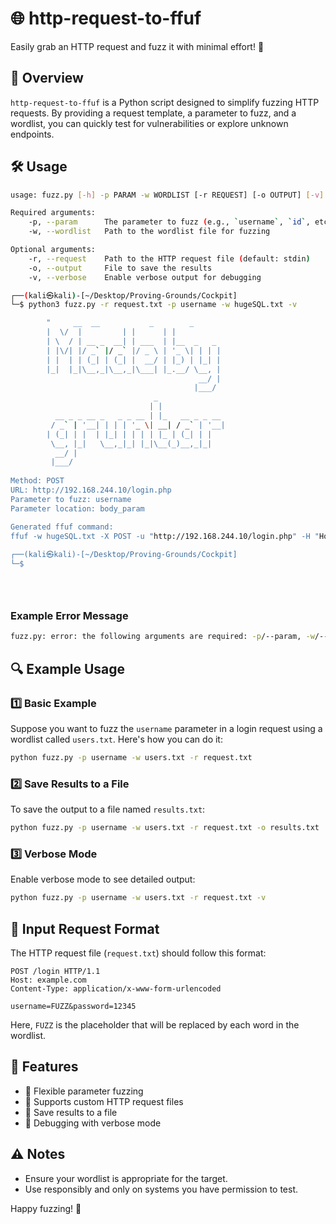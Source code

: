 # 🌐 http-request-to-ffuf

Easily grab an HTTP request and fuzz it with minimal effort! 🚀

## 📖 Overview

`http-request-to-ffuf` is a Python script designed to simplify fuzzing HTTP requests. By providing a request template, a parameter to fuzz, and a wordlist, you can quickly test for vulnerabilities or explore unknown endpoints.

## 🛠️ Usage

```bash
usage: fuzz.py [-h] -p PARAM -w WORDLIST [-r REQUEST] [-o OUTPUT] [-v]

Required arguments:
    -p, --param      The parameter to fuzz (e.g., `username`, `id`, etc.)
    -w, --wordlist   Path to the wordlist file for fuzzing

Optional arguments:
    -r, --request    Path to the HTTP request file (default: stdin)
    -o, --output     File to save the results
    -v, --verbose    Enable verbose output for debugging

┌──(kali㉿kali)-[~/Desktop/Proving-Grounds/Cockpit]
└─$ python3 fuzz.py -r request.txt -p username -w hugeSQL.txt -v

        "     __  __           _        _        
        |  \/  |         | |      | |       
        | \  / | __ _  __| | ___  | |__  _   _
        | |\/| |/ _` |/ _` |/ _ \ | '_ \| | | |
        | |  | | (_| | (_| |  __/ | |_) | |_| |
        |_|  |_|\__,_|\__,_|\___| |_.__/ \__, |
                                          __/ |
                                         |___/ 
                                _               
                               | |              
          __ _ _ __ _   _ _ __ | |_   __ _ _ __ 
         / _` | '__| | | | '_ \| __| / _` | '__|
        | (_| | |  | |_| | | | | |_ | (_| | |   
         \__, |_|   \__,_|_| |_|\__(_)__,_|_|   
          __/ |                                
         |___/  
        
Method: POST
URL: http://192.168.244.10/login.php
Parameter to fuzz: username
Parameter location: body_param

Generated ffuf command:
ffuf -w hugeSQL.txt -X POST -u "http://192.168.244.10/login.php" -H "Host: 192.168.244.10" -H "Content-Length: 29" -H "Cache-Control: max-age=0" -H "Accept-Language: en-US,en;q=0.9" -H "Origin: http://192.168.244.10" -H "Content-Type: application/x-www-form-urlencoded" -H "Upgrade-Insecure-Requests: 1" -H "User-Agent: Mozilla/5.0 (X11; Linux x86_64) AppleWebKit/537.36 (KHTML, like Gecko) Chrome/133.0.0.0 Safari/537.36" -H "Accept: text/html,application/xhtml+xml,application/xml;q=0.9,image/avif,image/webp,image/apng,*/*;q=0.8,application/signed-exchange;v=b3;q=0.7" -H "Referer: http://192.168.244.10/login.php" -H "Accept-Encoding: gzip, deflate, br" -H "Cookie: PHPSESSID=t8mp0410dd3b9c3qev33agor9r" -H "Connection: keep-alive" -d "username=admin&password=admin"
                                                                                                                                                                                                                                               
┌──(kali㉿kali)-[~/Desktop/Proving-Grounds/Cockpit]
└─$ 





```

### Example Error Message

```bash
fuzz.py: error: the following arguments are required: -p/--param, -w/--wordlist
```

## 🔍 Example Usage

### 1️⃣ Basic Example

Suppose you want to fuzz the `username` parameter in a login request using a wordlist called `users.txt`. Here's how you can do it:

```bash
python fuzz.py -p username -w users.txt -r request.txt
```

### 2️⃣ Save Results to a File

To save the output to a file named `results.txt`:

```bash
python fuzz.py -p username -w users.txt -r request.txt -o results.txt
```

### 3️⃣ Verbose Mode

Enable verbose mode to see detailed output:

```bash
python fuzz.py -p username -w users.txt -r request.txt -v
```

## 📂 Input Request Format

The HTTP request file (`request.txt`) should follow this format:

```
POST /login HTTP/1.1
Host: example.com
Content-Type: application/x-www-form-urlencoded

username=FUZZ&password=12345
```

Here, `FUZZ` is the placeholder that will be replaced by each word in the wordlist.

## 🎉 Features

- 🔄 Flexible parameter fuzzing
- 📜 Supports custom HTTP request files
- 💾 Save results to a file
- 🐛 Debugging with verbose mode

## ⚠️ Notes

- Ensure your wordlist is appropriate for the target.
- Use responsibly and only on systems you have permission to test.

Happy fuzzing! 🎯
